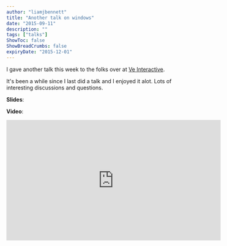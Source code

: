 ```yaml
---
author: "liamjbennett"
title: "Another talk on windows"
date: "2015-09-11"
description: ""
tags: ["talks"]
ShowToc: false
ShowBreadCrumbs: false
expiryDate: "2015-12-01"
---
```


I gave another talk this week to the folks over at [Ve Interactive](http://www.veinteractive.com/).

It's been a while since I last did a talk and I enjoyed it alot. Lots of interesting discussions and questions.

**Slides**:
<script async class="speakerdeck-embed" data-id="e217d8c4fc5642998914b4d0f2a9792f" data-ratio="1.33333333333333" src="//speakerdeck.com/assets/embed.js"></script>

**Video**:
<iframe width="560" height="315" src="https://www.youtube.com/embed/WILMZpza55c" frameborder="0" allowfullscreen></iframe>
